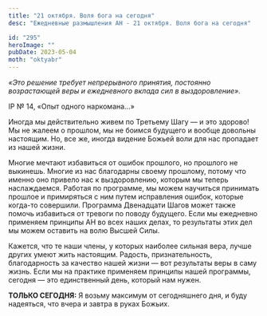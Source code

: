 ```yaml
---
title: "21 октября. Воля бога на сегодня"
desc: "Ежедневные размышления АН - 21 октября. Воля бога на сегодня"

id: "295"
heroImage: ""
pubDate: 2023-05-04
moth: "oktyabr"
---
```


_«Это решение требует непрерывного принятия, постоянно возрастающей веры и
ежедневного вклада сил в выздоровление»._

IP № 14, «Опыт одного наркомана…»

Иногда мы действительно живем по Третьему Шагу — и это здорово! Мы не жалеем о
прошлом, мы не боимся будущего и вообще довольны настоящим. Но, все же, иногда
видение Божьей воли для нас пропадает из нашей жизни.

Многие мечтают избавиться от ошибок прошлого, но прошлого не выкинешь. Многие
из нас благодарны своему прошлому, потому что именно оно привело нас к
выздоровлению, которым мы теперь наслаждаемся. Работая по программе, мы можем
научиться принимать прошлое и примиряться с ним путем исправления ошибок,
которые когда-то совершили. Программа Двенадцати Шагов может также помочь
избавиться от тревоги по поводу будущего. Если мы ежедневно применяем принципы
АН во всех наших делах, то результаты этих дел мы можем оставить на волю
Высшей Силы.

Кажется, что те наши члены, у которых наиболее сильная вера, лучше других
умеют жить настоящим. Радость, признательность, благодарность за качество
нашей жизни — вот результаты веры в саму жизнь. Если мы на практике применяем
принципы нашей программы, сегодня — это единственный день, который нам нужен.

**ТОЛЬКО СЕГОДНЯ:** Я возьму максимум от сегодняшнего дня, и буду надеяться,
что вчера и завтра в руках Божьих.
